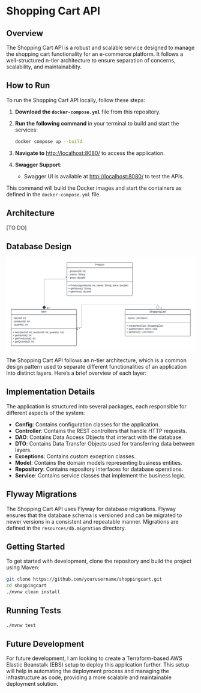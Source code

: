 # Shopping Cart API

## Overview

The Shopping Cart API is a robust and scalable service designed to manage the shopping cart functionality for an e-commerce platform. It follows a well-structured n-tier architecture to ensure separation of concerns, scalability, and maintainability.

## How to Run

To run the Shopping Cart API locally, follow these steps:

1. **Download the `docker-compose.yml`** file from this repository.
2. **Run the following command** in your terminal to build and start the services:

    ```sh
    docker compose up --build
    ```
3. **Navigate to** [http://localhost:8080/](http://localhost:8080/) to access the application.

4. **Swagger Support**:
    - Swagger UI is available at [http://localhost:8080/](http://localhost:8080/) to test the APIs.

This command will build the Docker images and start the containers as defined in the `docker-compose.yml` file.

## Architecture
[TO DO]

## Database Design

![Architecture](src/main/resources/static/Database.png)

The Shopping Cart API follows an n-tier architecture, which is a common design pattern used to separate different functionalities of an application into distinct layers. Here’s a brief overview of each layer:

## Implementation Details

The application is structured into several packages, each responsible for different aspects of the system:

- **Config**: Contains configuration classes for the application.
- **Controller**: Contains the REST controllers that handle HTTP requests.
- **DAO**: Contains Data Access Objects that interact with the database.
- **DTO**: Contains Data Transfer Objects used for transferring data between layers.
- **Exceptions**: Contains custom exception classes.
- **Model**: Contains the domain models representing business entities.
- **Repository**: Contains repository interfaces for database operations.
- **Service**: Contains service classes that implement the business logic.

## Flyway Migrations

The Shopping Cart API uses Flyway for database migrations. Flyway ensures that the database schema is versioned and can be migrated to newer versions in a consistent and repeatable manner. Migrations are defined in the `resources/db.migration` directory.

## Getting Started

To get started with development, clone the repository and build the project using Maven:

```sh
git clone https://github.com/yourusername/shoppingcart.git
cd shoppingcart
./mvnw clean install
```

## Running Tests
```sh
./mvnw test
```

## Future Development
For future development, I am looking to create a Terraform-based AWS Elastic Beanstalk (EBS) setup to deploy this application further. This setup will help in automating the deployment process and managing the infrastructure as code, providing a more scalable and maintainable deployment solution.